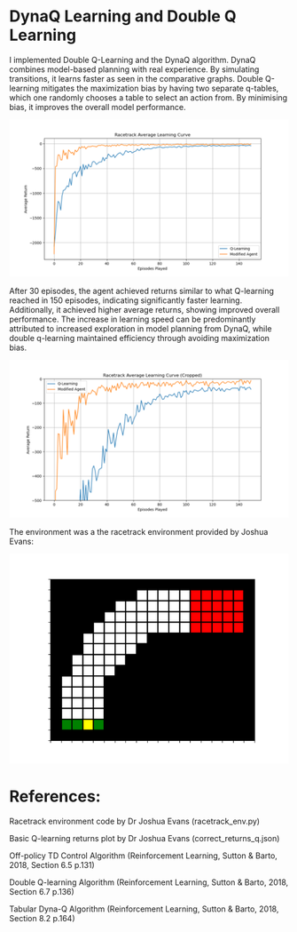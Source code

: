 # DynaQ Learning and Double Q Learning

I implemented Double Q-Learning and the DynaQ algorithm. DynaQ combines model-based planning with real experience. By simulating transitions, it learns faster as seen in the comparative graphs. Double Q-learning mitigates the maximization bias by having two separate q-tables, which one randomly chooses a table to select an action from. By minimising bias, it improves the overall model performance. 

![image](https://github.com/grahamdavies15/RaceTrackDoubleDynaQ/blob/main/images/returns.png)


After 30 episodes, the agent achieved returns similar to what Q-learning reached in 150 episodes, indicating significantly faster learning. Additionally, it achieved higher average returns, showing improved overall performance. The increase in learning speed can be predominantly attributed to increased exploration in model planning from DynaQ, while double q-learning maintained efficiency through avoiding maximization bias.

![image](https://github.com/grahamdavies15/RaceTrackDoubleDynaQ/blob/main/images/returns_cropped.png)


The environment was a the racetrack environment provided by Joshua Evans:

![image](https://github.com/grahamdavies15/RaceTrackDoubleDynaQ/blob/main/images/environment.png)

# References:

Racetrack environment code by Dr Joshua Evans (racetrack_env.py)

Basic Q-learning returns plot by Dr Joshua Evans (correct_returns_q.json)

Off-policy TD Control Algorithm (Reinforcement Learning, Sutton & Barto, 2018, Section 6.5 p.131)

Double Q-learning Algorithm (Reinforcement Learning, Sutton & Barto, 2018, Section 6.7 p.136)

Tabular Dyna-Q Algorithm (Reinforcement Learning, Sutton & Barto, 2018, Section 8.2 p.164)

